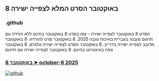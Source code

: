 ## 8 באוקטובר הסרט המלא לצפייה ישירה

### .github

הסרט 8 באוקטובר לצפייה ישירה – צפו בסרט 8 באוקטובר בחינם ללא הורדה עם תרגום מובנה בעברית באיכות טובה 2025. 8 באוקטובר סרט להורדה. 8 באוקטובר מדובב לצפייה ישירה בדרייב. 8 באוקטובר הסרט לצפייה ישירה טלגרם. 8 באוקטובר צפה באינטרנט בחינם. 8 באוקטובר לצפייה ישירה עם תרגום

### [8 באוקטובר ➤ october-8 2025](https://watching4khdmovies.blogspot.com/2025/08/october-8-he.html)

<a href="https://watching4khdmovies.blogspot.com/2025/08/october-8-he.html" rel="nofollow"><img src="https://image.tmdb.org/t/p/w1280/9Kk5RVub84Tcz4yTOEULveFd5s5.jpg" alt="github" data-canonical-src="https://image.tmdb.org/t/p/w1280/9Kk5RVub84Tcz4yTOEULveFd5s5.jpg" style="max-width: 100%;"></a>
